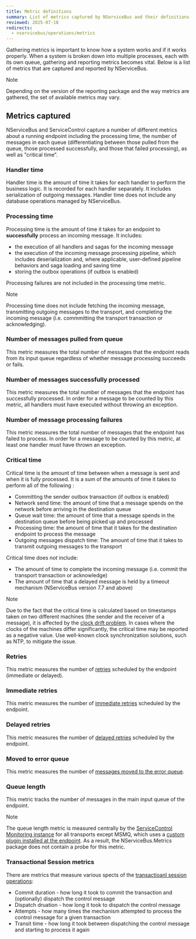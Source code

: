 ```yaml
---
title: Metric definitions
summary: List of metrics captured by NServiceBus and their definitions
reviewed: 2025-07-18
redirects:
  - nservicebus/operations/metrics
---
```


Gathering metrics is important to know how a system works and if it works properly. When a system is broken down into multiple processes, each with its own queue, gathering and reporting metrics becomes vital. Below is a list of metrics that are captured and reported by NServiceBus.

> [!NOTE]
> Depending on the version of the reporting package and the way metrics are gathered, the set of available metrics may vary.

## Metrics captured

NServiceBus and ServiceControl capture a number of different metrics about a running endpoint including the processing time, the number of messages in each queue (differentiating between those pulled from the queue, those processed successfully, and those that  failed processing), as well as "critical time".

### Handler time

Handler time is the amount of time it takes for each handler to perform the business logic. It is recorded for each handler separately. It includes serialization of outgoing messages. Handler time does not include any database operations managed by NServiceBus.

### Processing time

Processing time is the amount of time it takes for an endpoint to **successfully** process an incoming message. It includes:

- the execution of all handlers and sagas for the incoming message
- the execution of the incoming message processing pipeline, which includes deserialization and, where applicable, user-defined pipeline behaviors and saga loading and saving time
- storing the outbox operations (if outbox is enabled)

Processing failures are not included in the processing time metric.

> [!NOTE]
> Processing time does not include fetching the incoming message, transmitting outgoing messages to the transport, and completing the incoming message (i.e. commmitting the transport transaction or acknowledging).

### Number of messages pulled from queue

This metric measures the total number of messages that the endpoint reads from its input queue regardless of whether message processing succeeds or fails.

### Number of messages successfully processed

This metric measures the total number of messages that the endpoint has successfully processed. In order for a message to be counted by this metric, all handlers must have executed without throwing an exception.

### Number of message processing failures

This metric measures the total number of messages that the endpoint has failed to process. In order for a message to be counted by this metric, at least one handler must have thrown an exception.

### Critical time

Critical time is the amount of time between when a message is sent and when it is fully processed. It is a sum of the amounts of time it takes to perform all of the following :

- Committing the sender outbox transaction (if outbox is enabled)
- Network send time: the amount of time that a message spends on the network before arriving in the destination queue
- Queue wait time: the amount of time that a message spends in the destination queue before being picked up and processed
- Processing time: the amount of time that it takes for the destination endpoint to process the message
- Outgoing messages dispatch time: The amount of time that it takes to transmit outgoing messages to the transport

Critical time does _not_ include:

- The amount of time to complete the incoming message (i.e. commit the transport transaction or acknowledge)
- The amount of time that a delayed message is held by a timeout mechanism (NServiceBus version 7.7 and above)

> [!NOTE]
> Due to the fact that the critical time is calculated based on timestamps taken on two different machines (the sender and the receiver of a message), it is affected by the [clock drift problem](https://en.wikipedia.org/wiki/Clock_drift). In cases where the clocks of the machines differ significantly, the critical time may be reported as a negative value. Use well-known clock synchronization solutions, such as NTP, to mitigate the issue.

### Retries

This metric measures the number of [retries](/nservicebus/recoverability) scheduled by the endpoint (immediate or delayed).

### Immediate retries

This metric measures the number of [immediate retries](/nservicebus/recoverability/#immediate-retries) scheduled by the endpoint.

### Delayed retries

This metric measures the number of [delayed retries](/nservicebus/recoverability/#delayed-retries) scheduled by the endpoint.

### Moved to error queue

This metric measures the number of [messages moved to the error queue](/nservicebus/recoverability/#fault-handling).

### Queue length

This metric tracks the number of messages in the main input queue of the endpoint.

> [!NOTE]
> The queue length metric is measured centrally by the [ServiceControl Monitoring instance](/servicecontrol/monitoring-instances) for all transports except MSMQ, which uses a [custom plugin installed at the endpoint](/monitoring/metrics/msmq-queue-length.md). As a result, the NServiceBus.Metrics package does not contain a probe for this metric.

### Transactional Session metrics

There are metrics that measure various spects of the [transactioanl session operations](/nservicebus/transactional-session/#how-it-works):

- Commit duration - how long it took to commit the transaction and (optionally) dispatch the control message
- Dispatch druation - how long it took to dispatch the control message
- Attempts - how many times the mechanism attempted to process the control message for a given transaction
- Transit time - how long it took between dispatching the control message and starting to process it again
